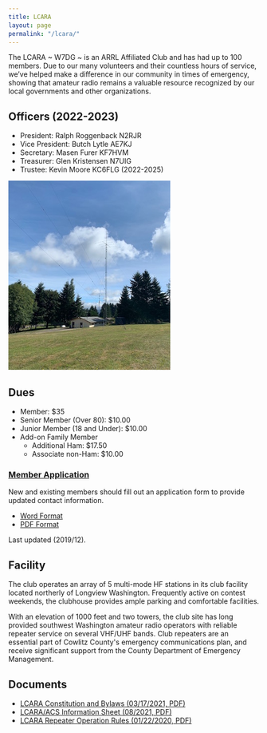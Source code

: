 ```yaml
---
title: LCARA
layout: page
permalink: "/lcara/"
---
```


<div class="column-container">
<div class="col" markdown=1>

The LCARA ~ W7DG ~ is an ARRL Affiliated Club and has had up to 100 members.
Due to our many volunteers and their countless hours of service, we’ve helped
make a difference in our community in times of emergency, showing that amateur
radio remains a valuable resource recognized by our local governments and other
organizations.

</div>
<div class="half-col col" markdown=1>

## Officers (2022-2023)

* President: Ralph Roggenback N2RJR
* Vice President: Butch Lytle AE7KJ
* Secretary: Masen Furer KF7HVM
* Treasurer: Glen Kristensen N7UIG
* Trustee: Kevin Moore KC6FLG (2022-2025)

<img src="/images/w7dg-clubhouse.jpg">

</div>
<div class="half-col col" markdown=1>

## Dues

* Member: $35
* Senior Member (Over 80): $10.00
* Junior Member (18 and Under): $10.00
* Add-on Family Member
  * Additional Ham: $17.50
  * Associate non-Ham: $10.00

### [Member Application](http://w7dg.org/downloads/2019LCARA_application.pdf)

New and existing members should fill out an application form
to provide updated contact information. 

* [Word Format](http://w7dg.org/downloads/2019LCARA_application.doc)
* [PDF Format](http://w7dg.org/downloads/2019LCARA_application.pdf)

Last updated (2019/12).
</div>

<div class="col" markdown=1>

## Facility
The club operates an array of 5 multi-mode HF stations in its club facility
located northerly of Longview Washington. Frequently active on contest
weekends, the clubhouse provides ample parking and comfortable facilities.

With an elevation of 1000 feet and two towers, the club site has long provided
southwest Washington amateur radio operators with reliable repeater service on
several VHF/UHF bands. Club repeaters are an essential part of Cowlitz County's
emergency communications plan, and receive significant support from the County
Department of Emergency Management.

## Documents

* [LCARA Constitution and Bylaws (03/17/2021, PDF)](https://w7dg-lcara.github.io/static/documents/ConstitutionAndBylaws2021.pdf)
* [LCARA/ACS Information Sheet (08/2021, PDF)](https://w7dg-lcara.github.io/static/documents/2021LCARA-ACS-Handout.pdf)
* [LCARA Repeater Operation Rules (01/22/2020, PDF)](https://w7dg-lcara.github.io/static/documents/LCARA-RepeaterRules1-22-20.pdf)

</div>

</div>
